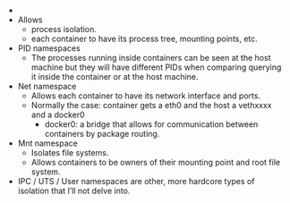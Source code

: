 -
- Allows
	- process isolation.
	- each container  to have its process tree, mounting points, etc.
- PID namespaces
	- The processes running inside containers can be seen at the host machine but they will have different PIDs when comparing querying it inside the container or at the host machine.
- Net namespace
	- Allows each container to have its network interface and ports.
	- Normally the case: container gets a eth0 and the host a vethxxxx and a docker0
		- docker0: a bridge that allows for communication between containers by package routing.
- Mnt namespace
	- Isolates file systems.
	- Allows containers to be owners of their mounting point and root file system.
- IPC / UTS / User namespaces are other, more hardcore types of isolation that I’ll not delve into.